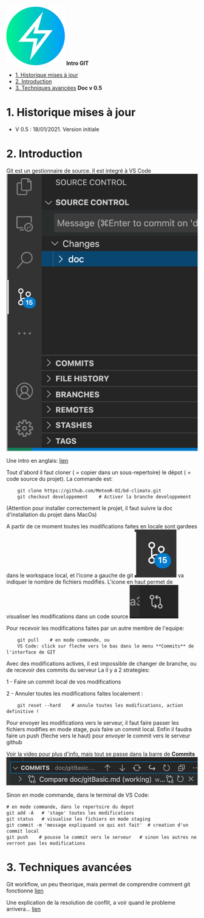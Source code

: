![logo](https://raw.githubusercontent.com/MeteoR-OI/bd-climato/master/doc/images/meteoi.re-logo_mini.png)
**Intro GIT**

- [1.	Historique mises à jour](#1historique-mises-à-jour)
- [2.	Introduction](#2introduction)
- [3. Techniques avancées](#3-techniques-avancées)
**Doc v 0.5**

# 1.	Historique mises à jour
- V 0.5 : 18/01/2021. Version initiale

# 2.	Introduction
Git est un gestionnaire de source.
Il est integré à VS Code ![menu GIT](https://raw.githubusercontent.com/MeteoR-OI/bd-climato/master/doc/images/gitMenu.png)

Une intro en anglais: [lien](https://www.youtube.com/watch?v=F2DBSH2VoHQ)

Tout d'abord il faut cloner ( = copier dans un sous-repertoire) le dépot ( = code source du projet).
La commande est:
```git
    git clone https://github.com/MeteoR-OI/bd-climato.git
    git checkout developpement    # Activer la branche developpement
```

(Attention pour installer correctement le projet, il faut suivre la doc d'installation du projet dans MacOs)

A partir de ce moment toutes les modifications faites en locale sont gardees dans le workspace local, et l'icone a gauche de git ![logo git](https://raw.githubusercontent.com/MeteoR-OI/bd-climato/master/doc/images/gitIcone.png)
va indiquer le nombre de fichiers modifiés.
L'icone en haut permet de visualiser les modifications dans un code source
![icone Visu Change](https://raw.githubusercontent.com/MeteoR-OI/bd-climato/master/doc/images/gitVisuChange.png)


Pour recevoir les modifications faites par un autre membre de l'equipe:
```git
    git pull    # en mode commande, ou
    VS Code: click sur fleche vers le bas dans le menu **Commits** de l'interface de GIT
```

Avec des modifications actives, il est impossible de changer de branche, ou de recevoir des commits du serveur
La il y a 2 strategies:

1 - Faire un commit local de vos modifications

2 - Annuler toutes les modifications faites localement :
```git
    git reset --hard    # annule toutes les modifications, action definitive !
```

Pour envoyer les modifications vers le serveur, il faut faire passer les fichiers modifies en mode stage, puis faire un commit local. Enfin il faudra faire un push (fleche vers le haut) pour envoyer le commit vers le serveur github

Voir la video pour plus d'info, mais tout se passe dans la barre de **Commits** ![commitBar](https://raw.githubusercontent.com/MeteoR-OI/bd-climato/master/doc/images/gitCommitBar.png)

Sinon en mode commande, dans le terminal de VS Code:
```git
# en mode commande, dans le repertoire du depot
git add -A   # 'stage' toutes les modifications
git status   # visualise les fichiers en mode staging
git commit -m 'message expliquand ce qui est fait'  # creation d'un commit local
git push    # pousse le commit vers le serveur   # sinon les autres ne verront pas les modifications
```

# 3. Techniques avancées
Git workflow, un peu theorique, mais permet de comprendre comment git fonctionne [lien](https://www.youtube.com/watch?v=3a2x1iJFJWc)

Une explication de la resolution de conflit, a voir quand le probleme arrivera... [lien](https://www.youtube.com/watch?v=VQ4GF9X2Ix0)
